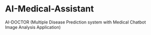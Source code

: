 # AI-Medical-Assistant
AI-DOCTOR (Multiple Disease Prediction system with Medical Chatbot  Image Analysis Application)
